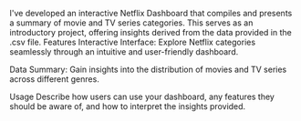 I've developed an interactive Netflix Dashboard that compiles and presents a summary of movie and TV series categories. This serves as an introductory project, offering insights derived from the data provided in the .csv file.
Features
Interactive Interface: Explore Netflix categories seamlessly through an intuitive and user-friendly dashboard.

Data Summary: Gain insights into the distribution of movies and TV series across different genres.

Usage
Describe how users can use your dashboard, any features they should be aware of, and how to interpret the insights provided.
